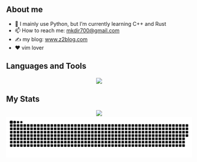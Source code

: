 
## About me

- 🌱 I mainly use Python, but I’m currently learning C++ and Rust
- 📫 How to reach me: mkdir700@gmail.com
- ✍️ my blog: <a href="https://www.z2blog.com/" target="blank">www.z2blog.com</a>
- ❤️ vim lover

## Languages and Tools
<div align=center>
<img align="center" src="https://skillicons.dev/icons?i=go,python,lua,rust,neovim,vim,docker,linux,sqlite,mysql,mongo,redis,flask,fastapi,git,github,md,latex,nginx,powershell&theme=light&perline=10" />
</div>

## My Stats

<div align=center>
<img src="http://github-readme-streak-stats.herokuapp.com?user=mkdir700&hide_border=true&date_format=%5BY.%5Dn.j&locale=zh"/>

<picture>
  <source media="(prefers-color-scheme: dark)" srcset="https://raw.githubusercontent.com/mkdir700/mkdir700/output/github-snake-dark.svg" />
  <source media="(prefers-color-scheme: light)" srcset="https://raw.githubusercontent.com/mkdir700/mkdir700/output/github-snake.svg" />
  <img alt="github-snake" src="https://raw.githubusercontent.com/mkdir700/mkdir700/output/github-snake.svg" />
</picture>

</div>

